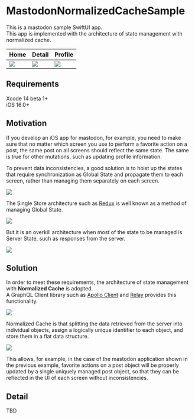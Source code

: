 # MastodonNormalizedCacheSample
This is a mastodon sample SwiftUI app.<br/>
This app is implemented with the architecture of state management with normalized cache.

| Home | Detail | Profile |
| -- | -- | -- |
| ![](https://user-images.githubusercontent.com/8536870/189512478-557a8d30-45f9-41f0-9d3a-2988929a55f0.png) | ![](https://user-images.githubusercontent.com/8536870/189512480-57dc1acf-caac-476b-8e4d-ef0b0100683d.png) | ![](https://user-images.githubusercontent.com/8536870/189512477-c78bc70a-62fc-4b8f-971f-78af2a8428ee.png) |

## Requirements
Xcode 14 beta 1+ <br/>
iOS 16.0+

## Motivation

If you develop an iOS app for mastodon, for example, you need to make sure that no matter which screen you use to perform a favorite action on a post, the same post on all screens should reflect the same state.
The same is true for other mutations, such as updating profile information.

To prevent data inconsistencies, a good solution is to hoist up the states that require synchronization as Global State and propagate them to each screen, rather than managing them separately on each screen.

![](https://user-images.githubusercontent.com/8536870/189909897-220a3cf7-ef90-4bd6-a55d-6eaadd80cd6c.png)

The Single Store architecture such as [Redux](https://redux.js.org/) is well known as a method of managing Global State.

![](https://user-images.githubusercontent.com/8536870/189910601-de3f0d60-6319-4c8b-9382-f1ad2e3676c1.png)

But it is an overkill architecture when most of the state to be managed is Server State, such as responses from the server.

![](https://user-images.githubusercontent.com/8536870/189911663-806e97a0-22fd-4b3e-adaa-32e5199a65f6.png)

## Solution

In order to meet these requirements, the architecture of state management with **Normalized Cache** is adopted.<br/>
A GraphQL Client library such as [Apollo Client](https://www.apollographql.com/apollo-client) and [Relay](https://relay.dev/) provides this functionality.

![](https://user-images.githubusercontent.com/8536870/189913270-f348277f-0140-4c33-82e2-49f2eab754f9.png)

Normalized Cache is that splitting the data retrieved from the server into individual objects, assign a logically unique identifier to each object, and store them in a flat data structure.

![](https://user-images.githubusercontent.com/8536870/189914659-996d4534-4d8f-414e-83a2-5b64e946a6e3.png)

This allows, for example, in the case of the mastodon application shown in the previous example, favorite actions on a post object will be properly updated by a single uniquely managed post object, so that they can be reflected in the UI of each screen without inconsistencies.

## Detail

TBD
